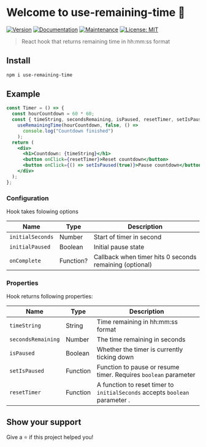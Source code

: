 # Welcome to use-remaining-time 👋

[![Version](https://img.shields.io/npm/v/use-remaining-time.svg)](https://www.npmjs.com/package/use-remaining-time)
[![Documentation](https://img.shields.io/badge/documentation-yes-brightgreen.svg)](https://github.com/b1ondie96/use-remaining-time#readme)
[![Maintenance](https://img.shields.io/badge/Maintained%3F-yes-green.svg)](https://github.com/b1ondie96/use-remaining-time/graphs/commit-activity)
[![License: MIT](https://img.shields.io/github/license/b1ondie96/use-remaining-time)](https://github.com/b1ondie96/use-remaining-time/blob/master/LICENSE)

> React hook that returns remaining time in hh:mm:ss format

## Install

```sh
npm i use-remaining-time
```

## Example

```jsx
const Timer = () => {
  const hourCountdown = 60 * 60;
  const { timeString, secondsRemaining, isPaused, resetTimer, setIsPaused } =
    useRemainingTime(hourCountdown, false, () =>
      console.log("Countdown finished")
    );
  return (
    <div>
      <h1>Countdown: {timeString}</h1>
      <button onClick={resetTimer}>Reset countdown</button>
      <button onClick={() => setIsPaused(true)}>Pause countdown</button>
    </div>
  );
};
```

### Configuration

Hook takes folowing options

| Name             | Type      | Description                                             |
| ---------------- | --------- | ------------------------------------------------------- |
| `initialSeconds` | Number    | Start of timer in second                                |
| `initialPaused`  | Boolean   | Initial pause state                                     |
| `onComplete`     | Function? | Callback when timer hits 0 seconds remaining (optional) |

### Properties

Hook returns following properties:

| Name               | Type     | Description                                                                 |
| ------------------ | -------- | --------------------------------------------------------------------------- |
| `timeString`       | String   | Time remaining in hh:mm:ss format                                           |
| `secondsRemaining` | Number   | The time remaining in seconds                                               |
| `isPaused`         | Boolean  | Whether the timer is currently ticking down                                 |
| `setIsPaused`      | Function | Function to pause or resume timer. Requires `boolean` parameter             |
| `resetTimer`       | Function | A function to reset timer to `initialSeconds` accepts `boolean` parameter . |

## Show your support

Give a ⭐️ if this project helped you!
